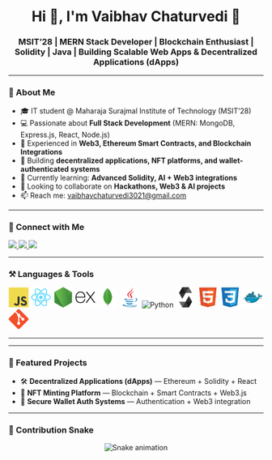 <h1 align="center">Hi 👋, I'm Vaibhav Chaturvedi 🚀</h1>
<h3 align="center">MSIT’28 | MERN Stack Developer | Blockchain Enthusiast | Solidity | Java | Building Scalable Web Apps & Decentralized Applications (dApps)</h3>

---

### 🌟 About Me
- 🎓 IT student @ Maharaja Surajmal Institute of Technology (MSIT’28)  
- 💻 Passionate about **Full Stack Development** (MERN: MongoDB, Express.js, React, Node.js)  
- 🔗 Experienced in **Web3, Ethereum Smart Contracts, and Blockchain Integrations**  
- 🚀 Building **decentralized applications, NFT platforms, and wallet-authenticated systems**  
- 🌱 Currently learning: **Advanced Solidity, AI + Web3 integrations**  
- 👯 Looking to collaborate on **Hackathons, Web3 & AI projects**  
- 📫 Reach me: vaibhavchaturvedi3021@gmail.com  

---

### 🤝 Connect with Me
<p align="left">
<a href="https://www.linkedin.com/in/vaibhav-chaturvedi-/" target="blank">
<img src="https://img.shields.io/badge/LinkedIn-blue?logo=linkedin&logoColor=white" />
</a>
<a href="mailto:vaibhavchaturvedi3021@gmail.com" target="blank">
<img src="https://img.shields.io/badge/Gmail-D14836?logo=gmail&logoColor=white" />
</a>
<a href="https://github.com/VaibhavChaturvedi03" target="blank">
<img src="https://img.shields.io/badge/GitHub-100000?logo=github&logoColor=white" />
</a>
</p>

---

### ⚒️ Languages & Tools
<p align="left">
<img src="https://raw.githubusercontent.com/devicons/devicon/master/icons/javascript/javascript-original.svg" alt="JavaScript" width="40" height="40"/>
<img src="https://raw.githubusercontent.com/devicons/devicon/master/icons/react/react-original.svg" alt="React" width="40" height="40"/>
<img src="https://raw.githubusercontent.com/devicons/devicon/master/icons/nodejs/nodejs-original.svg" alt="Node.js" width="40" height="40"/>
<img src="https://raw.githubusercontent.com/devicons/devicon/master/icons/express/express-original.svg" alt="Express.js" width="40" height="40"/>
<img src="https://raw.githubusercontent.com/devicons/devicon/master/icons/mongodb/mongodb-original.svg" alt="MongoDB" width="40" height="40"/>
<img src="https://raw.githubusercontent.com/devicons/devicon/master/icons/java/java-original.svg" alt="Java" width="40" height="40"/>
<img src="https://cdn.jsdelivr.net/gh/devicons/devicon/icons/python/python-original.svg" alt="Python" width="40" height="40"/>
<img src="https://raw.githubusercontent.com/devicons/devicon/master/icons/solidity/solidity-original.svg" alt="Solidity" width="40" height="40"/>
<img src="https://raw.githubusercontent.com/devicons/devicon/master/icons/html5/html5-original.svg" alt="HTML" width="40" height="40"/>
<img src="https://raw.githubusercontent.com/devicons/devicon/master/icons/css3/css3-original.svg" alt="CSS" width="40" height="40"/>
<img src="https://raw.githubusercontent.com/devicons/devicon/master/icons/docker/docker-original.svg" alt="Docker" width="40" height="40"/>
<img src="https://raw.githubusercontent.com/devicons/devicon/master/icons/git/git-original.svg" alt="Git" width="40" height="40"/>
</p>

---


---

### 🚀 Featured Projects
- 🛠️ **Decentralized Applications (dApps)** — Ethereum + Solidity + React  
- 🎨 **NFT Minting Platform** — Blockchain + Smart Contracts + Web3.js  
- 🔐 **Secure Wallet Auth Systems** — Authentication + Web3 integration  

---

### 🐍 Contribution Snake
<p align="center">
  <img src="https://github.com/yourusername/yourusername/blob/output/github-contribution-grid-snake.svg" alt="Snake animation" />
</p>
